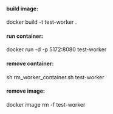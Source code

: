 #### build image:
docker build -t test-worker .

#### run container:
docker run -d -p 5172:8080 test-worker

#### remove container:
sh rm_worker_container.sh test-worker

#### remove image:
docker image rm -f test-worker


